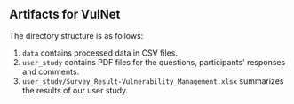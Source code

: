 Artifacts for VulNet  
--------------------
The directory structure is as follows:  
1) ``data`` contains processed data in CSV files.  
2) ``user_study`` contains PDF files for the questions, participants' responses and comments.  
3) ``user_study/Survey_Result-Vulnerability_Management.xlsx`` summarizes the results of our user study. 
